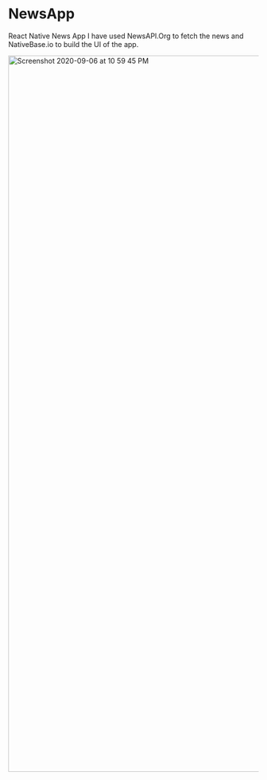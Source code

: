 # NewsApp
React Native News App
I have used NewsAPI.Org to fetch the news and NativeBase.io to build the UI of the app.

<img width="1440" alt="Screenshot 2020-09-06 at 10 59 45 PM" src="https://user-images.githubusercontent.com/30666070/92331773-a0b1f800-f096-11ea-88be-c196914553a0.png">
